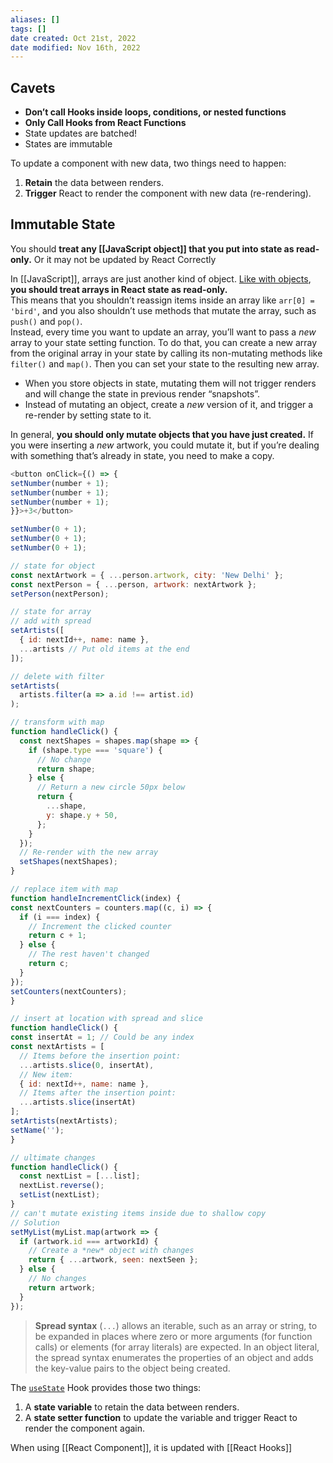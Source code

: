 ```yaml
---
aliases: []
tags: []
date created: Oct 21st, 2022
date modified: Nov 16th, 2022
---
```

## Cavets
- **Don’t call Hooks inside loops, conditions, or nested functions**
- **Only Call Hooks from React Functions**
- State updates are batched!
- States are immutable

To update a component with new data, two things need to happen:
1. **Retain** the data between renders.
2. **Trigger** React to render the component with new data (re-rendering).  

## Immutable State
You should **treat any [[JavaScript object]] that you put into state as read-only.** Or it may not be updated by React Correctly  

In [[JavaScript]], arrays are just another kind of object. [Like with objects](https://beta.reactjs.org/learn/updating-objects-in-state), **you should treat arrays in React state as read-only.**  
This means that you shouldn’t reassign items inside an array like `arr[0] = 'bird'`, and you also shouldn’t use methods that mutate the array, such as `push()` and `pop()`.  
Instead, every time you want to update an array, you’ll want to pass a _new_ array to your state setting function. To do that, you can create a new array from the original array in your state by calling its non-mutating methods like `filter()` and `map()`. Then you can set your state to the resulting new array.

- When you store objects in state, mutating them will not trigger renders and will change the state in previous render “snapshots”.
- Instead of mutating an object, create a _new_ version of it, and trigger a re-render by setting state to it.

In general, **you should only mutate objects that you have just created.** If you were inserting a _new_ artwork, you could mutate it, but if you’re dealing with something that’s already in state, you need to make a copy.

```js
<button onClick={() => {
setNumber(number + 1);
setNumber(number + 1);
setNumber(number + 1);
}}>+3</button>

setNumber(0 + 1);
setNumber(0 + 1);
setNumber(0 + 1);

// state for object
const nextArtwork = { ...person.artwork, city: 'New Delhi' };  
const nextPerson = { ...person, artwork: nextArtwork };  
setPerson(nextPerson);

// state for array
// add with spread
setArtists([
  { id: nextId++, name: name },
  ...artists // Put old items at the end
]);

// delete with filter
setArtists(
  artists.filter(a => a.id !== artist.id)
);

// transform with map
function handleClick() {
  const nextShapes = shapes.map(shape => {
    if (shape.type === 'square') {
	  // No change
	  return shape;
    } else {
	  // Return a new circle 50px below
	  return {
	    ...shape,
	    y: shape.y + 50,
	  };
    }
  });
  // Re-render with the new array
  setShapes(nextShapes);
}

// replace item with map
function handleIncrementClick(index) {
const nextCounters = counters.map((c, i) => {
  if (i === index) {
	// Increment the clicked counter
	return c + 1;
  } else {
	// The rest haven't changed
	return c;
  }
});
setCounters(nextCounters);
}

// insert at location with spread and slice
function handleClick() {
const insertAt = 1; // Could be any index
const nextArtists = [
  // Items before the insertion point:
  ...artists.slice(0, insertAt),
  // New item:
  { id: nextId++, name: name },
  // Items after the insertion point:
  ...artists.slice(insertAt)
];
setArtists(nextArtists);
setName('');
}

// ultimate changes
function handleClick() {
  const nextList = [...list];
  nextList.reverse();
  setList(nextList);
}
// can't mutate existing items inside due to shallow copy
// Solution
setMyList(myList.map(artwork => {
  if (artwork.id === artworkId) {
    // Create a *new* object with changes
    return { ...artwork, seen: nextSeen };
  } else {
    // No changes
    return artwork;
  }
});
```

> **Spread syntax** (`...`) allows an iterable, such as an array or string, to be expanded in places where zero or more arguments (for function calls) or elements (for array literals) are expected. In an object literal, the spread syntax enumerates the properties of an object and adds the key-value pairs to the object being created.

The [`useState`](https://beta.reactjs.org/apis/react/useState) Hook provides those two things:

1. A **state variable** to retain the data between renders.
2. A **state setter function** to update the variable and trigger React to render the component again.

When using [[React Component]], it is updated with [[React Hooks]]
